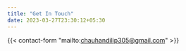 ```yaml
---
title: "Get In Touch"
date: 2023-03-27T23:30:12+05:30
---
```


{{< contact-form "mailto:chauhandilip305@gmail.com" >}}
